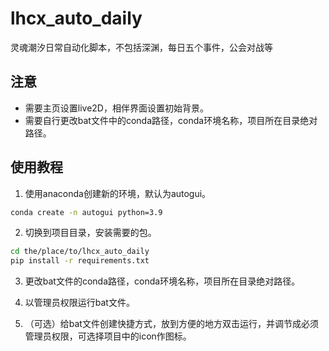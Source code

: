 # lhcx_auto_daily
灵魂潮汐日常自动化脚本，不包括深渊，每日五个事件，公会对战等
## 注意
- 需要主页设置live2D，相伴界面设置初始背景。
- 需要自行更改bat文件中的conda路径，conda环境名称，项目所在目录绝对路径。

## 使用教程
1. 使用anaconda创建新的环境，默认为autogui。

```bash
conda create -n autogui python=3.9
```

2. 切换到项目目录，安装需要的包。

```bash
cd the/place/to/lhcx_auto_daily
pip install -r requirements.txt
```

3. 更改bat文件的conda路径，conda环境名称，项目所在目录绝对路径。

4. 以管理员权限运行bat文件。

5. （可选）给bat文件创建快捷方式，放到方便的地方双击运行，并调节成必须管理员权限，可选择项目中的icon作图标。